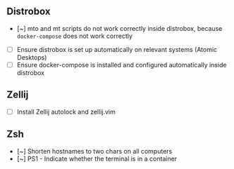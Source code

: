 ## Distrobox

- [~] mto and mt scripts do not work correctly inside distrobox, because `docker-compose` does not work correctly
- [ ] Ensure distrobox is set up automatically on relevant systems (Atomic Desktops)
- [ ] Ensure docker-compose is installed and configured automatically inside distrobox

## Zellij

- [ ] Install Zellij autolock and zellij.vim

## Zsh

- [~] Shorten hostnames to two chars on all computers
- [~] PS1 - Indicate whether the terminal is in a container
